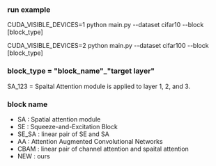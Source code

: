 ### run example
CUDA_VISIBLE_DEVICES=1 python main.py --dataset cifar10  --block [block_type]

CUDA_VISIBLE_DEVICES=2 python main.py --dataset cifar100 --block [block_type]

### block_type = "block_name"_"target layer"
SA_123 = Spaital Attention module is applied to layer 1, 2, and 3.
 
### block name
 - SA : Spatial attention module
 - SE : Squeeze-and-Excitation Block
 - SE_SA : linear pair of SE and SA
 - AA : Attention Augmented Convolutional Networks
 - CBAM : linear pair of channel attention and spaital attention
 - NEW : ours
